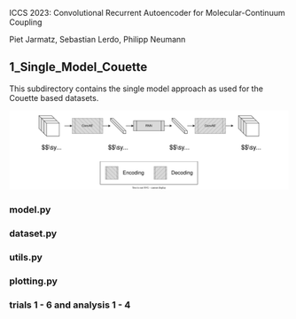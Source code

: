 ICCS 2023: Convolutional Recurrent Autoencoder for Molecular-Continuum Coupling

Piet Jarmatz, Sebastian Lerdo, Philipp Neumann

## 1_Single_Model_Couette

This subdirectory contains the single model approach as used for the Couette based datasets.

![alt text][ConvRecAE_single]

### model.py

### dataset.py

### utils.py

### plotting.py

### trials 1 - 6 and analysis 1 - 4







[ConvRecAE_single]: https://github.com/HSU-HPC/MaMiCo_hybrid_ml/blob/master/3_Figures/ConvRecAE_single.drawio.svg "Convolutional recurrent autoencoder as employed in the single model approach"


[ConvRecAE_triple]: https://github.com/HSU-HPC/MaMiCo_hybrid_ml/blob/master/3_Figures/ConvRecAE_triple.drawio.svg "Convolutional recurrent autoencoder as employed in the triple model approach"


[ConvAE]: https://github.com/HSU-HPC/MaMiCo_hybrid_ml/blob/master/3_Figures/ConvAe.drawio.svg "Convolutional autoencoder as employed in the triple model approach"


[RNN]: https://github.com/HSU-HPC/MaMiCo_hybrid_ml/blob/master/3_Figures/LatentspaceRNN.drawio.svg "Recurrent neural network as employed in the triple model approach"


[molcont]: https://github.com/HSU-HPC/MaMiCo_hybrid_ml/blob/master/3_Figures/molcont.png "Dataset visualizations"
